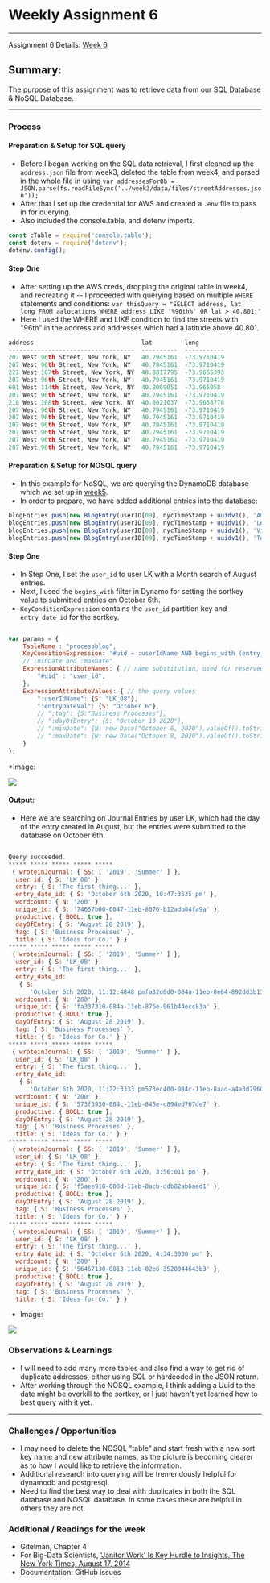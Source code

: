 # Weekly Assignment 6 
---

Assignment 6 Details: [Week 6](https://github.com/leeallennyc/data-structures-fall-2020/blob/master/week6/week6_assignment.md) 

## Summary:
The purpose of this assignment was to retrieve data from our SQL Database & NoSQL Database.

--- 

### Process

#### Preparation & Setup for SQL query
* Before I began working on the SQL data retrieval, I first cleaned up the `address.json` file from week3, deleted the table from week4, and parsed in the whole file in using `var addressesForDb = JSON.parse(fs.readFileSync('../week3/data/files/streetAddresses.json'));`
* After that I set up the credential for AWS and created a `.env` file to pass in for querying.
* Also included the console.table, and dotenv imports. 
```js
const cTable = require('console.table');
const dotenv = require('dotenv');
dotenv.config();
```
#### Step One
* After setting up the AWS creds, dropping the original table in week4, and recreating it -- I proceeded with querying based on multiple `WHERE` statements and conditions:
`var thisQuery = "SELECT address, lat, long FROM aalocations WHERE address LIKE '%96th%' OR lat > 40.801;"`
* Here I used the WHERE and LIKE condition to find the streets with "96th" in the address and addresses which had a latitude above 40.801.

```js
address                              lat         long       
-----------------------------------  ----------  -----------
207 West 96th Street, New York, NY   40.7945161  -73.9710419
207 West 96th Street, New York, NY   40.7945161  -73.9710419
221 West 107th Street, New York, NY  40.8017795  -73.9665393
207 West 96th Street, New York, NY   40.7945161  -73.9710419
601 West 114th Street, New York, NY  40.8069051  -73.965058 
207 West 96th Street, New York, NY   40.7945161  -73.9710419
218 West 108th Street, New York, NY  40.8021037  -73.9658778
207 West 96th Street, New York, NY   40.7945161  -73.9710419
207 West 96th Street, New York, NY   40.7945161  -73.9710419
207 West 96th Street, New York, NY   40.7945161  -73.9710419
207 West 96th Street, New York, NY   40.7945161  -73.9710419
207 West 96th Street, New York, NY   40.7945161  -73.9710419
207 West 96th Street, New York, NY   40.7945161  -73.9710419
```

#### Preparation & Setup for NOSQL query
* In this example for NoSQL, we are querying the DynamoDB database which we set up in [week5](https://github.com/leeallennyc/data-structures-fall-2020/tree/master/week5).
* In order to prepare, we have added additional entries into the database:

```js
blogEntries.push(new BlogEntry(userID[09], nycTimeStamp + uuidv1(), 'Amsterdam Art Show.', 'Art Exhibitions', 'October 10 2020','GEM-Z Exhibition...', 300, uuidv1(), true, ["Spring", "2021"]));
blogEntries.push(new BlogEntry(userID[09], nycTimeStamp + uuidv1(), 'Lenses', 'Business Processes', 'October 8 2020','Putting Mineral Glasses Lenses...', 340, uuidv1(), true, ["Winter", "2020"]));
blogEntries.push(new BlogEntry(userID[09], nycTimeStamp + uuidv1(), 'Vision Series', 'Self-Development', 'October 5 2020', 'Wrapping up the Vision Series', 500, uuidv1(), true, ["Winter", "2020"]));
blogEntries.push(new BlogEntry(userID[09], nycTimeStamp + uuidv1(), 'Tomoe River FP','Product Development', 'October 11 2020', 'Dear Ms.Chensa, ...', 500, uuidv1(), true, ["Spring", "2021"]));
```

#### Step One
* In Step One, I set the `user_id` to user LK with a Month search of August entries.
* Next, I used the `begins_with` filter in Dynamo for setting the sortkey value to submitted entries on October 6th.
* `KeyConditionExpression` contains the `user_id` partition key and `entry_date_id` for the sortkey. 

```js

var params = {
    TableName : "processblog",
    KeyConditionExpression: '#uid = :userIdName AND begins_with (entry_date_id, :entryDateVal)',
    // :minDate and :maxDate"
    ExpressionAttributeNames: { // name substitution, used for reserved words in DynamoDB
        "#uid" : "user_id",
    },
    ExpressionAttributeValues: { // the query values
        ":userIdName": {S: "LK_08"},
        ":entryDateVal": {S: "October 6"},
        // ":tag": {S:"Business Processes"},
        // ":dayOfEntry": {S: "October 10 2020"},
        // ":minDate": {N: new Date("October 6, 2020").valueOf().toString()},
        // ":maxDate": {N: new Date("October 8, 2020").valueOf().toString()}
    }
};

```

*Image:

<img src = "https://github.com/leeallennyc/data-structures-fall-2020/tree/master/week6/images/SQL_query.png">


#### Output: 

* Here we are searching on Journal Entries by user LK, which had the day of the entry created in August, but the entries were submitted to the database on October 6th.
 
```js

Query succeeded.
***** ***** ***** ***** ***** 
 { wroteinJournal: { SS: [ '2019', 'Summer' ] },
  user_id: { S: 'LK_08' },
  entry: { S: 'The first thing...' },
  entry_date_id: { S: 'October 6th 2020, 10:47:3535 pm' },
  wordcount: { N: '200' },
  unique_id: { S: '74657b00-0847-11eb-8076-b12adb84fa9a' },
  productive: { BOOL: true },
  dayOfEntry: { S: 'August 28 2019' },
  tag: { S: 'Business Processes' },
  title: { S: 'Ideas for Co.' } }
***** ***** ***** ***** ***** 
 { wroteinJournal: { SS: [ '2019', 'Summer' ] },
  user_id: { S: 'LK_08' },
  entry: { S: 'The first thing...' },
  entry_date_id:
   { S:
      'October 6th 2020, 11:12:4848 pmfa32d6d0-084a-11eb-8e64-892dd3b11d02' },
  wordcount: { N: '200' },
  unique_id: { S: 'fa337310-084a-11eb-876e-961b44ecc83a' },
  productive: { BOOL: true },
  dayOfEntry: { S: 'August 28 2019' },
  tag: { S: 'Business Processes' },
  title: { S: 'Ideas for Co.' } }
***** ***** ***** ***** ***** 
 { wroteinJournal: { SS: [ '2019', 'Summer' ] },
  user_id: { S: 'LK_08' },
  entry: { S: 'The first thing...' },
  entry_date_id:
   { S:
      'October 6th 2020, 11:22:3333 pm573ec400-084c-11eb-8aad-a4a3d79603e8' },
  wordcount: { N: '200' },
  unique_id: { S: '573f3930-084c-11eb-845e-c894ed767de7' },
  productive: { BOOL: true },
  dayOfEntry: { S: 'August 28 2019' },
  tag: { S: 'Business Processes' },
  title: { S: 'Ideas for Co.' } }
***** ***** ***** ***** ***** 
 { wroteinJournal: { SS: [ '2019', 'Summer' ] },
  user_id: { S: 'LK_08' },
  entry: { S: 'The first thing...' },
  entry_date_id: { S: 'October 6th 2020, 3:56:011 pm' },
  wordcount: { N: '200' },
  unique_id: { S: 'f5aee910-080d-11eb-8acb-ddb82ab6aed1' },
  productive: { BOOL: true },
  dayOfEntry: { S: 'August 28 2019' },
  tag: { S: 'Business Processes' },
  title: { S: 'Ideas for Co.' } }
***** ***** ***** ***** ***** 
 { wroteinJournal: { SS: [ '2019', 'Summer' ] },
  user_id: { S: 'LK_08' },
  entry: { S: 'The first thing...' },
  entry_date_id: { S: 'October 6th 2020, 4:34:3030 pm' },
  wordcount: { N: '200' },
  unique_id: { S: '56467130-0813-11eb-82e6-3520044643b3' },
  productive: { BOOL: true },
  dayOfEntry: { S: 'August 28 2019' },
  tag: { S: 'Business Processes' },
  title: { S: 'Ideas for Co.' } }

```
* Image:

<img src = "https://github.com/leeallennyc/data-structures-fall-2020/tree/master/week6/images/NOSQL_query.png">


### Observations & Learnings
* I will need to add many more tables and also find a way to get rid of duplicate addresses, either using SQL or hardcoded in the JSON return.
* After working through the NOSQL example, I think adding a Uuid to the date might be overkill to the sortkey, or I just haven't yet learned how to best query with it yet. 

---
### Challenges / Opportunities
* I may need to delete the NOSQL "table" and start fresh with a new sort key name and new attribute names, as the picture is becoming clearer as to how I would like to retrieve the information.
* Additional research into querying will be tremendously helpful for dynamodb and postgresql.
* Need to find the best way to deal with duplicates in both the SQL database and NOSQL database. In some cases these are helpful in others they are not. 

### Additional / Readings for the week
* Gitelman, Chapter 4
* For Big-Data Scientists, ['Janitor Work' Is Key Hurdle to Insights, The New York Times, August 17, 2014](https://www.nytimes.com/2014/08/18/technology/for-big-data-scientists-hurdle-to-insights-is-janitor-work.html?smid=pl-share)
* Documentation: GitHub issues
